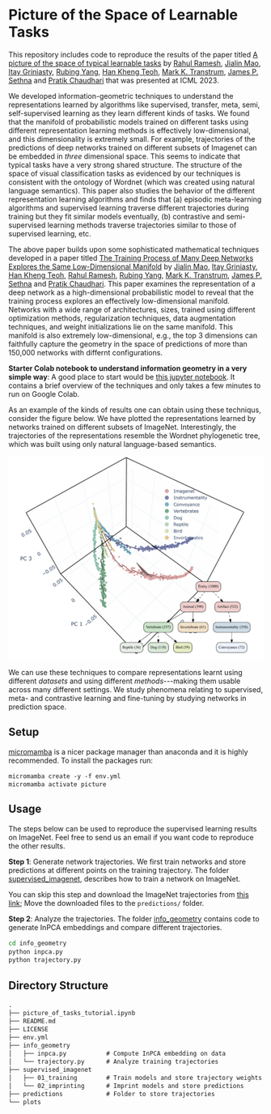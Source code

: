 # Picture of the Space of Learnable Tasks

This repository includes code to reproduce the results of the paper titled [A picture of the space of typical learnable tasks](https://arxiv.org/abs/2210.17011) by [Rahul Ramesh](https://rahulramesh.info), [Jialin Mao](https://www.linkedin.com/in/jialin-mao-339346182), [Itay Griniasty](https://scholar.google.co.il/citations?user=a3Uhp58AAAAJ&hl=en), [Rubing Yang](https://www.amcs.upenn.edu/people/rubing-yang), [Han Kheng Teoh](https://www.linkedin.com/in/han-kheng-teoh-09392a70), [Mark K. Transtrum](https://physics.byu.edu/faculty/transtrum/index), [James P. Sethna](https://sethna.lassp.cornell.edu) and [Pratik Chaudhari](https://pratikac.github.io/) that was presented at ICML 2023.

We developed information-geometric techniques to understand the representations learned by algorithms like supervised, transfer, meta, semi, self-supervised learning as they learn different kinds of tasks. We found that the manifold of probabilistic models trained on different tasks using different representation learning methods is effectively low-dimensional, and this dimensionality is extremely small. For example, trajectories of the predictions of deep networks trained on different subsets of Imagenet can be embedded in *three* dimensional space. This seems to indicate that typical tasks have a very strong shared structure. The structure of the space of visual classification tasks as evidenced by our techniques is consistent with the ontology of Wordnet (which was created using natural language semantics). This paper also studies the behavior of the different representation learning algorithms and finds that (a) episodic meta-learning algorithms and supervised learning traverse different trajectories during training but they fit similar models eventually, (b) contrastive and semi-supervised learning methods traverse trajectories similar to those of supervised learning, etc.

The above paper builds upon some sophisticated mathematical techniques developed in a paper titled [The Training Process of Many Deep Networks Explores the Same Low-Dimensional Manifold](https://arxiv.org/abs/2305.01604) by [Jialin Mao](https://www.linkedin.com/in/jialin-mao-339346182), [Itay Griniasty](https://scholar.google.co.il/citations?user=a3Uhp58AAAAJ&hl=en), [Han Kheng Teoh](https://www.linkedin.com/in/han-kheng-teoh-09392a70), [Rahul Ramesh](https://rahulramesh.info), [Rubing Yang](https://www.amcs.upenn.edu/people/rubing-yang), [Mark K. Transtrum](https://physics.byu.edu/faculty/transtrum/index), [James P. Sethna](https://sethna.lassp.cornell.edu) and [Pratik Chaudhari](https://pratikac.github.io/). This paper examines the representation of a deep network as a high-dimensional probabilistic model to reveal that the training process explores an effectively low-dimensional manifold. Networks with a wide range of architectures, sizes, trained using different optimization methods, regularization techniques, data augmentation techniques, and weight initializations lie on the same manifold. This manifold is also extremely low-dimensional, e.g., the top 3 dimensions can faithfully capture the geometry in the space of predictions of more than 150,000 networks with differnt configurations.

**Starter Colab notebook to understand information geometry in a very simple way**: A good place to start would be [this jupyter notebook](https://colab.research.google.com/github/grasp-lyrl/picture_of_space_of_tasks/blob/main/picture_of_tasks_tutorial.ipynb). It contains a brief overview of the techniques and only takes a few minutes to run on Google Colab.

As an example of the kinds of results one can obtain using these techniqus, consider the figure below. We have plotted the representations learned by networks trained on different subsets of ImageNet. Interestingly, the trajectories of the representations resemble the Wordnet phylogenetic tree, which was built using only natural language-based semantics. 

<p align="center">
<img src="./plots/imagenet/tree.png" width="600">
</p>

We can use these techniques to compare representations learnt using
different *datasets* and using different *methods*---making them usable across
many different settings. We study phenomena relating to supervised, meta- and
contrastive learning and fine-tuning by studying networks in prediction space. 


## Setup

[micromamba](https://mamba.readthedocs.io/en/latest/installation.html) is a nicer package manager than anaconda and it is highly recommended. To install the packages run:

```
micromamba create -y -f env.yml
micromamba activate picture
```

## Usage

The steps below can be used to reproduce the supervised learning results on ImageNet. Feel free to send us an email if you want code to reproduce the other results.

**Step 1**: Generate network trajectories. We first train networks and store predictions at different points on the training trajectory. The folder [supervised_imagenet](./supervised_imagenet), describes how to train a network on ImageNet. 

You can skip this step and download the ImageNet trajectories from [this link](https://mega.nz/folder/lAU2EBTT#6NXdRnL2RUoZL06e2baP7A); Move the downloaded files to the `predictions/` folder.

**Step 2**: Analyze the trajectories. The folder [info_geometry](./info_geometry) contains code to generate InPCA embeddings and compare different trajectories.

```bash
cd info_geometry
python inpca.py
python trajectory.py
```


## Directory Structure

```
.
├── picture_of_tasks_tutorial.ipynb
├── README.md
├── LICENSE
├── env.yml
├── info_geometry          
│   ├── inpca.py           # Compute InPCA embedding on data
│   └── trajectory.py      # Analyze training trajectories
├── supervised_imagenet    
│   ├── 01_training        # Train models and store trajectory weights
│   └── 02_imprinting      # Imprint models and store predictions
├── predictions            # Folder to store trajectories
└── plots
```

